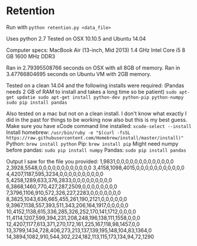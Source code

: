 # Retention

Run with `python retention.py <data_file>`

Uses python 2.7
Tested on OSX 10.10.5 and Ubuntu 14.04 

Computer specs:
MacBook Air (13-inch, Mid 2013)
1.4 GHz Intel Core i5
8 GB 1600 MHz DDR3

Ran in 2.79395508766 seconds on OSX with all 8GB of memory.
Ran in 3.47766804695 seconds on Ubuntu VM with 2GB memory.

Tested on a clean 14.04 and the following installs were required: (Pandas needs 2 GB of RAM to install and takes a long time so be patient)
`
sudo apt-get updatie
sudo apt-get install python-dev python-pip python-numpy
sudo pip install pandas
`

Also tested on a mac but not on a clean install. I don't know what exactly I did in the past for things to be working now also but this is my best guess.
Make sure you have xCode command line installed: `xcode-select --install`
Install homebrew: `/usr/bin/ruby -e "$(curl -fsSL https://raw.githubusercontent.com/Homebrew/install/master/install)"`
Python: `brew install python`
Pip: `brew install pip`
Might need numpy before pandas: `sudo pip install numpy`
Pandas: `sudo pip install pandas`

Output I saw for the file you provided:
1,9831,0,0,0,0,0,0,0,0,0,0,0,0,0
2,3928,5548,0,0,0,0,0,0,0,0,0,0,0,0
3,4158,1098,4015,0,0,0,0,0,0,0,0,0,0,0
4,4207,1187,595,3234,0,0,0,0,0,0,0,0,0,0
5,4258,1289,633,376,2833,0,0,0,0,0,0,0,0,0
6,3868,1460,770,427,287,2509,0,0,0,0,0,0,0,0
7,3796,1106,910,572,326,227,2283,0,0,0,0,0,0,0
8,3825,1043,636,665,455,261,190,2121,0,0,0,0,0,0
9,3967,1138,557,393,511,343,206,164,1917,0,0,0,0,0
10,4152,1138,615,336,285,326,252,170,141,1712,0,0,0,0
11,4114,1207,599,394,231,208,248,196,138,111,1558,0,0,0
12,4207,1177,613,371,270,172,161,225,167,118,98,1457,0,0
13,3799,1434,728,406,273,213,137,139,195,148,104,83,1364,0
14,3894,1082,910,544,302,224,182,113,115,173,134,94,72,1290
